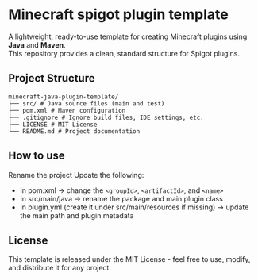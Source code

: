 # Minecraft spigot plugin template

A lightweight, ready-to-use template for creating Minecraft plugins using **Java** and **Maven**.  
This repository provides a clean, standard structure for Spigot plugins.

## Project Structure
```
minecraft-java-plugin-template/
├── src/ # Java source files (main and test)
├── pom.xml # Maven configuration
├── .gitignore # Ignore build files, IDE settings, etc.
├── LICENSE # MIT License
└── README.md # Project documentation
```

## How to use

Rename the project
Update the following:
- In pom.xml → change the `<groupId>`, `<artifactId>`, and `<name>`
- In src/main/java → rename the package and main plugin class
- In plugin.yml (create it under src/main/resources if missing) → update the main path and plugin metadata

## License

This template is released under the MIT License - feel free to use, modify, and distribute it for any project.
